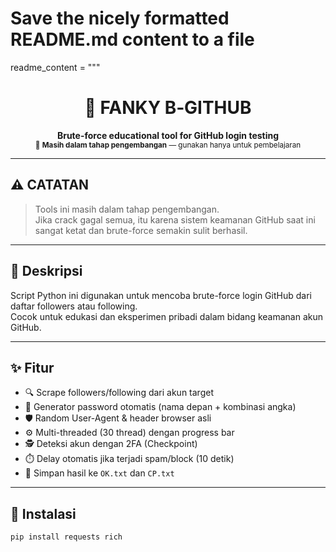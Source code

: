 # Save the nicely formatted README.md content to a file
readme_content = """<h1 align="center">🔐 FANKY B‑GITHUB</h1>
<p align="center">
  <b>Brute-force educational tool for GitHub login testing</b><br>
  <sub>🚧 <b>Masih dalam tahap pengembangan</b> — gunakan hanya untuk pembelajaran</sub>
</p>

---

## ⚠️ CATATAN
> Tools ini masih dalam tahap pengembangan.  
> Jika crack gagal semua, itu karena sistem keamanan GitHub saat ini sangat ketat dan brute-force semakin sulit berhasil.

---

## 📌 Deskripsi

Script Python ini digunakan untuk mencoba brute-force login GitHub dari daftar followers atau following.  
Cocok untuk edukasi dan eksperimen pribadi dalam bidang keamanan akun GitHub.

---

## ✨ Fitur

- 🔍 Scrape followers/following dari akun target
- 🧠 Generator password otomatis (nama depan + kombinasi angka)
- 🛡️ Random User-Agent & header browser asli
- ⚙️ Multi-threaded (30 thread) dengan progress bar
- 🕵️ Deteksi akun dengan 2FA (Checkpoint)
- ⏱️ Delay otomatis jika terjadi spam/block (10 detik)
- 📁 Simpan hasil ke `OK.txt` dan `CP.txt`

---

## 🧩 Instalasi

```bash
pip install requests rich
